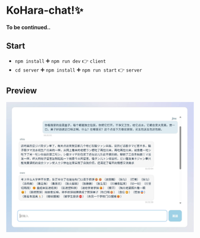 # KoHara-chat!✨
**To be continued..**
## Start
+ `npm install` ➕ `npm run dev` 👉 `client`
+ `cd server` ➕ `npm install` ➕ `npm run start` 👉 `server`

## Preview
![preview1(20230603)](./docs/shots/shot1.jpg)